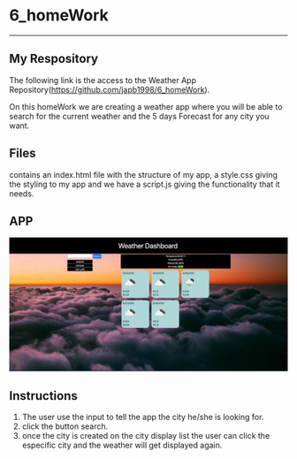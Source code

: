 # 6_homeWork
<hr>

## My Respository
The following link is the access to the Weather App Repository(https://github.com/japb1998/6_homeWork). 

On this homeWork we are creating a weather app where you will be able to search for the current weather and the 5 days Forecast for any city you want.
## Files
contains an index.html file with the structure of my app, a  style.css giving the styling to my app and we have a script.js giving the functionality that it needs.




## APP
![screenshot of the app](./img.png) 


## Instructions
1. The user use the input to tell the app the city he/she is looking for.
2. click the button search.
3. once the city is created on the city display list the user can click the especific city and the weather will get displayed again.